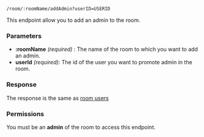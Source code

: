 	/room/:roomName/addAdmin?userID=USERID

This endpoint allow you to add an admin to the room.

### Parameters ###
* **:roomName** *(required)* : The name of the room to which you want to add an admin.
* **userId** *(required)*: The id of the user you want to promote admin in the room.

### Response ###
The response is the same as [room users](room_users)

### Permissions ###
You must be an **admin** of the room to access this endpoint.
